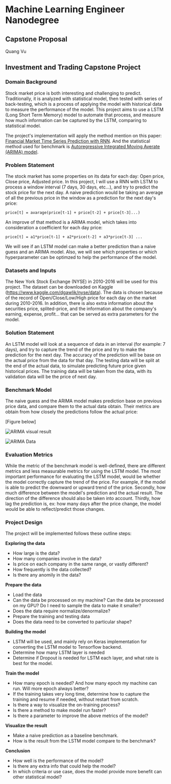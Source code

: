 # Machine Learning Engineer Nanodegree
## Capstone Proposal
Quang Vu

## Investment and Trading Capstone Project

### Domain Background

Stock market price is both interesting and challenging to predict. Traditionally, it is analyzed with statistical model, then tested with series of back-testing, which is a process of applying the model with historical data to measure the performance of the model. This project aims to use a LSTM (Long Short Term Memory) model to automate that process, and measure how much information can be captured by the LSTM, comparing to statistical model.

The project's implementation will apply the method mention on this paper: [Financial Market Time Series Prediction with RNN](http://cs229.stanford.edu/proj2012/BernalFokPidaparthi-FinancialMarketTimeSeriesPredictionwithRecurrentNeural.pdf). And the statistical method used for benchmark is [Autoregressive Integrated Moving Averate (ARIMA) model](https://www.r-bloggers.com/forecasting-stock-returns-using-arima-model/).


### Problem Statement

The stock market has some properties on its data for each day: Open price, Close price, Adjusted price. In this project, I will use a RNN with LSTM to process a window interval (7 days, 30 days, etc...), and try to predict the stock price for the next day. A naive prediction would be taking an average of all the previous price in the window as a prediction for the next day's price:

```
price[t] = avarage(price[t-1] + price[t-2] + price[t-3]...)
```

An improve of that method is a ARIMA model, which takes into consideration a coefficient for each day price:
```
price[t] = a1*price[t-1] + a2*price(t-2] + a3*price[t-3] ...
```

We will see if an LSTM model can make a better prediction than a naive guess and an ARIMA model. Also, we will see which properties or which hyperparameter can be optimzed to help the performance of the model.

### Datasets and Inputs

The New York Stock Exchange (NYSE) in 2010-2016 will be used for this project. The dataset can be downloaded on Kaggle (https://www.kaggle.com/dgawlik/nyse/data). The data is chosen because of the record of Open/Close/Low/High price for each day on the market during 2010-2016. In addition, there is also extra information about the securities price, splited-price, and the information about the company's earning, expense, profit... that can be served as extra parameters for the model.

### Solution Statement

An LSTM model will look at a sequence of data in an interval (for example: 7 days), and try to capture the trend of the price and try to make the prediction for the next day. The accuracy of the prediction will be base on the actual price from the data for that day. The testing data will be split at the end of the actual data, to simulate predicting future price given historical prices. The training data will be taken from the data, with its validation data will be the price of next day.

### Benchmark Model

The naive guess and the ARIMA model makes prediction base on previous price data, and compare them to the actual data obtain. Their metrics are obtain from how closely the predictions follow the actual price:

[Figure below]

![ARIMA visual result](https://i2.wp.com/www.quantinsti.com/wp-content/uploads/2017/03/Actual-Vs-Forecasted-Returns.png)

![ARIMA Data](https://i1.wp.com/www.quantinsti.com/wp-content/uploads/2017/03/Returns-Series.png)


### Evaluation Metrics

While the metric of the benchmark model is well-defined, there are different metrics and less measurable metrics for using the LSTM model. The most important performance for evaluating the LSTM model, would be whether the model correctly capture the trend of the price. For example, if the model is able to predict the downward or upward trend of the price. Secondly, how much difference between the model's prediction and the actual result. The direction of the difference should also be taken into account. Thirdly, how lag the prediction is, ex: how many days after the price change, the model would be able to reflect/predict those changes.

### Project Design

The project will be implemented follows these outline steps:

**Exploring the data**

- How large is the data?
- How many companies involve in the data?
- Is price on each company in the same range, or vastly different?
- How frequently is the data collected?
- Is there any anomily in the data?

**Prepare the data**

- Load the data
- Can the data be processed on my machine? Can the data be processed on my GPU? Do I need to sample the data to make it smaller?
- Does the data require normalize/denormalize?
- Prepare the training and testing data
- Does the data need to be converted to particular shape?

**Building the model**

- LSTM will be used, and mainly rely on Keras implementation for converting the LSTM model to Tensorflow backend.
- Determine how many LSTM layer is needed
- Determine if Dropout is needed for LSTM each layer, and what rate is best for the model.

**Train the model**

- How many epoch is needed? And how many epoch my machine can run. Will more epoch always better?
- If the training takes very long time, determine how to capture the training and resume if needed, without restart from scratch.
- Is there a way to visualize the on-training process?
- Is there a method to make model run faster?
- Is there a parameter to improve the above metrics of the model?

**Visualize the result**

- Make a naive prediction as a baseline benchmark.
- How is the result from the LSTM model compare to the benchmark?

**Conclusion**

- How well is the performance of the model?
- Is there any extra info that could help the model?
- In which criteria or use case, does the model provide more benefit can other statistical model?

